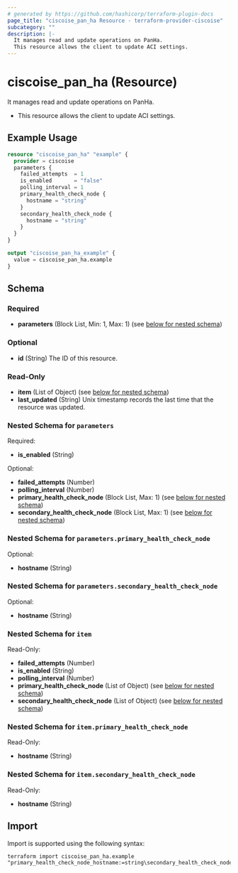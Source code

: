 ```yaml
---
# generated by https://github.com/hashicorp/terraform-plugin-docs
page_title: "ciscoise_pan_ha Resource - terraform-provider-ciscoise"
subcategory: ""
description: |-
  It manages read and update operations on PanHa.
  This resource allows the client to update ACI settings.
---
```


# ciscoise_pan_ha (Resource)

It manages read and update operations on PanHa.

- This resource allows the client to update ACI settings.

## Example Usage

```terraform
resource "ciscoise_pan_ha" "example" {
  provider = ciscoise
  parameters {
    failed_attempts  = 1
    is_enabled       = "false"
    polling_interval = 1
    primary_health_check_node {
      hostname = "string"
    }
    secondary_health_check_node {
      hostname = "string"
    }
  }
}

output "ciscoise_pan_ha_example" {
  value = ciscoise_pan_ha.example
}
```

<!-- schema generated by tfplugindocs -->
## Schema

### Required

- **parameters** (Block List, Min: 1, Max: 1) (see [below for nested schema](#nestedblock--parameters))

### Optional

- **id** (String) The ID of this resource.

### Read-Only

- **item** (List of Object) (see [below for nested schema](#nestedatt--item))
- **last_updated** (String) Unix timestamp records the last time that the resource was updated.

<a id="nestedblock--parameters"></a>
### Nested Schema for `parameters`

Required:

- **is_enabled** (String)

Optional:

- **failed_attempts** (Number)
- **polling_interval** (Number)
- **primary_health_check_node** (Block List, Max: 1) (see [below for nested schema](#nestedblock--parameters--primary_health_check_node))
- **secondary_health_check_node** (Block List, Max: 1) (see [below for nested schema](#nestedblock--parameters--secondary_health_check_node))

<a id="nestedblock--parameters--primary_health_check_node"></a>
### Nested Schema for `parameters.primary_health_check_node`

Optional:

- **hostname** (String)


<a id="nestedblock--parameters--secondary_health_check_node"></a>
### Nested Schema for `parameters.secondary_health_check_node`

Optional:

- **hostname** (String)



<a id="nestedatt--item"></a>
### Nested Schema for `item`

Read-Only:

- **failed_attempts** (Number)
- **is_enabled** (String)
- **polling_interval** (Number)
- **primary_health_check_node** (List of Object) (see [below for nested schema](#nestedobjatt--item--primary_health_check_node))
- **secondary_health_check_node** (List of Object) (see [below for nested schema](#nestedobjatt--item--secondary_health_check_node))

<a id="nestedobjatt--item--primary_health_check_node"></a>
### Nested Schema for `item.primary_health_check_node`

Read-Only:

- **hostname** (String)


<a id="nestedobjatt--item--secondary_health_check_node"></a>
### Nested Schema for `item.secondary_health_check_node`

Read-Only:

- **hostname** (String)

## Import

Import is supported using the following syntax:

```shell
terraform import ciscoise_pan_ha.example "primary_health_check_node_hostname:=string\secondary_health_check_node_hostname:=string"
```
